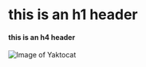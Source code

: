 # this is an h1 header
#### this is an h4 header
![Image of Yaktocat](https://octodex.github.com/images/yaktocat.png)
